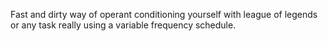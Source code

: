 Fast and dirty way of operant conditioning yourself with league of legends or any task really using a variable frequency schedule. 
